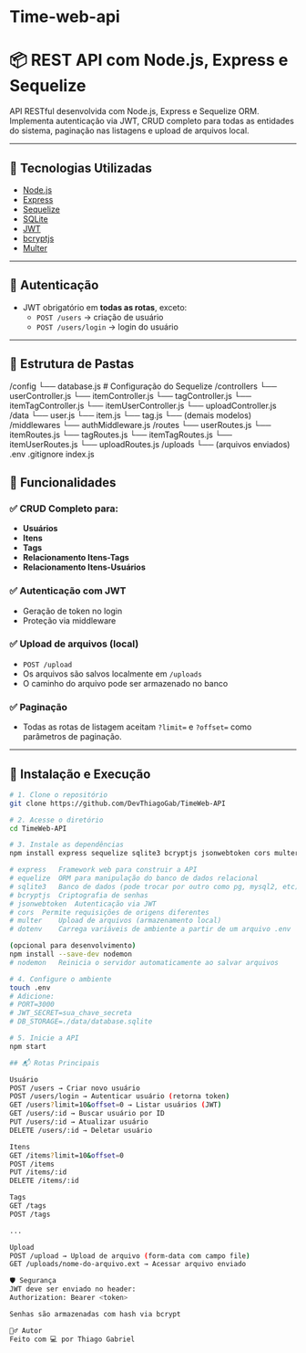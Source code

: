# Time-web-api
 
# 📦 REST API com Node.js, Express e Sequelize

API RESTful desenvolvida com Node.js, Express e Sequelize ORM. Implementa autenticação via JWT, CRUD completo para todas as entidades do sistema, paginação nas listagens e upload de arquivos local.

---

## 🚀 Tecnologias Utilizadas

- [Node.js](https://nodejs.org/)
- [Express](https://expressjs.com/)
- [Sequelize](https://sequelize.org/)
- [SQLite](https://www.sqlite.org/)
- [JWT](https://jwt.io/)
- [bcryptjs](https://www.npmjs.com/package/bcryptjs)
- [Multer](https://github.com/expressjs/multer)

---

## 🔐 Autenticação

- JWT obrigatório em **todas as rotas**, exceto:
  - `POST /users` → criação de usuário
  - `POST /users/login` → login do usuário

---

## 📂 Estrutura de Pastas

/config └── database.js # Configuração do Sequelize /controllers └── userController.js └── itemController.js └── tagController.js └── itemTagController.js └── itemUserController.js └── uploadController.js /data └── user.js └── item.js └── tag.js └── (demais modelos) /middlewares └── authMiddleware.js /routes └── userRoutes.js └── itemRoutes.js └── tagRoutes.js └── itemTagRoutes.js └── itemUserRoutes.js └── uploadRoutes.js /uploads └── (arquivos enviados) .env .gitignore index.js

## 📌 Funcionalidades

### ✅ CRUD Completo para:

- **Usuários**
- **Itens**
- **Tags**
- **Relacionamento Itens-Tags**
- **Relacionamento Itens-Usuários**

### ✅ Autenticação com JWT
- Geração de token no login
- Proteção via middleware

### ✅ Upload de arquivos (local)
- `POST /upload`
- Os arquivos são salvos localmente em `/uploads`
- O caminho do arquivo pode ser armazenado no banco

### ✅ Paginação
- Todas as rotas de listagem aceitam `?limit=` e `?offset=` como parâmetros de paginação.

---

## 🔧 Instalação e Execução

```bash
# 1. Clone o repositório
git clone https://github.com/DevThiagoGab/TimeWeb-API

# 2. Acesse o diretório
cd TimeWeb-API

# 3. Instale as dependências
npm install express sequelize sqlite3 bcryptjs jsonwebtoken cors multer dotenv

# express	Framework web para construir a API
# equelize	ORM para manipulação do banco de dados relacional
# sqlite3	Banco de dados (pode trocar por outro como pg, mysql2, etc)
# bcryptjs	Criptografia de senhas
# jsonwebtoken	Autenticação via JWT
# cors	Permite requisições de origens diferentes
# multer	Upload de arquivos (armazenamento local)
# dotenv	Carrega variáveis de ambiente a partir de um arquivo .env

(opcional para desenvolvimento)
npm install --save-dev nodemon
# nodemon	Reinicia o servidor automaticamente ao salvar arquivos

# 4. Configure o ambiente
touch .env
# Adicione:
# PORT=3000
# JWT_SECRET=sua_chave_secreta
# DB_STORAGE=./data/database.sqlite

# 5. Inicie a API
npm start

## 📬 Rotas Principais

Usuário
POST /users → Criar novo usuário
POST /users/login → Autenticar usuário (retorna token)
GET /users?limit=10&offset=0 → Listar usuários (JWT)
GET /users/:id → Buscar usuário por ID
PUT /users/:id → Atualizar usuário
DELETE /users/:id → Deletar usuário

Itens
GET /items?limit=10&offset=0
POST /items
PUT /items/:id
DELETE /items/:id

Tags
GET /tags
POST /tags

...

Upload
POST /upload → Upload de arquivo (form-data com campo file)
GET /uploads/nome-do-arquivo.ext → Acessar arquivo enviado

🛡️ Segurança
JWT deve ser enviado no header:
Authorization: Bearer <token>

Senhas são armazenadas com hash via bcrypt

🙋‍♂️ Autor
Feito com 💻 por Thiago Gabriel